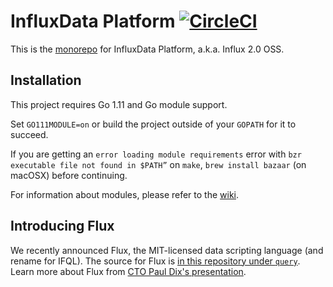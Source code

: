 # InfluxData Platform [![CircleCI](https://circleci.com/gh/influxdata/platform.svg?style=svg)](https://circleci.com/gh/influxdata/platform)

This is the [monorepo](https://danluu.com/monorepo/) for InfluxData Platform, a.k.a. Influx 2.0 OSS.

## Installation

This project requires Go 1.11 and Go module support.

Set `GO111MODULE=on` or build the project outside of your `GOPATH` for it to succeed.

If you are getting an `error loading module requirements` error with `bzr executable file not found in $PATH”` on `make`, `brew install bazaar` (on macOSX) before continuing.

For information about modules, please refer to the [wiki](https://github.com/golang/go/wiki/Modules).

## Introducing Flux

We recently announced Flux, the MIT-licensed data scripting language (and rename for IFQL). The source for Flux is [in this repository under `query`](query#flux---influx-data-language). Learn more about Flux from [CTO Paul Dix's presentation](https://speakerdeck.com/pauldix/flux-number-fluxlang-a-new-time-series-data-scripting-language).
